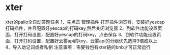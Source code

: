 # xter
xter的palio全自动答题任务
1、先点击 管理插件 打开插件浏览器，安装好yescap打码插件，并且配置好yescap的打码key,然后关闭浏览器
2、到软件功能设置页面，打开打码设置，配置好yescap的打码key，点击保存
3、到软件功能设置页面，打开打码设置，配置好云雾api的key，云雾api的分组优先选择3倍或以上
4、导入助记词或者私钥
注意事项：需要钱包有xter链的bnb才可正常运行
